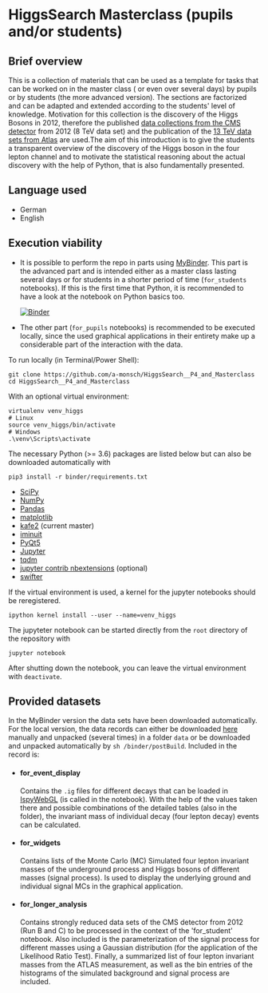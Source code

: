 # HiggsSearch Masterclass (pupils and/or students)

## Brief overview
This is a collection of materials that can be used as a template for
tasks that can be worked on in the master class ( or even over several
days) by pupils or by students (the more advanced version). The
sections are factorized and can be adapted and extended according to
the students' level of knowledge. Motivation for this collection is
the discovery of the Higgs Bosons in 2012, therefore the published
[data collections from the CMS detector](http://opendata.cern.ch/record/5500) 
from 2012 (8 TeV data set) and the publication of the 
[13 TeV data sets from Atlas](http://opendata.cern.ch/record/15005) 
are used.The aim of this introduction is to give the students a 
transparent overview of the discovery of the Higgs boson in the four 
lepton channel and to motivate the statistical reasoning about the 
actual discovery with the help of Python, that is also fundamentally 
presented.

## Language used
 - German
 - English

## Execution viability
* It is possible to perform the repo in parts using 
[MyBinder](www.mybinder.org). 
This part is the advanced part and is intended either as a master class 
lasting several days or for students in a shorter period of time 
(`for_students` notebooks). If this is the first time that Python, 
it is recommended to have a look at the notebook on Python basics too.
    
    [![Binder](https://mybinder.org/badge_logo.svg)](https://mybinder.org/v2/gh/a-monsch/HiggsSearch__P4_and_Masterclass/master)

* The other part (`for_pupils` notebooks) is recommended to be executed 
locally, since the used graphical applications in their entirety make 
up a considerable part of the interaction with the data.

To run locally (in Terminal/Power Shell):

``` 
git clone https://github.com/a-monsch/HiggsSearch__P4_and_Masterclass
cd HiggsSearch__P4_and_Masterclass
```
With an optional virtual environment:
```
virtualenv venv_higgs
# Linux
source venv_higgs/bin/activate
# Windows
.\venv\Scripts\activate
```
The necessary Python (>= 3.6) packages are listed below but can also be
downloaded automatically with 
```
pip3 install -r binder/requirements.txt
```
 - [SciPy](https://www.scipy.org/)
 - [NumPy](https://numpy.org/)
 - [Pandas](https://pandas.pydata.org/)
 - [matplotlib](https://matplotlib.org/)
 - [kafe2](https://github.com/dsavoiu/kafe2) (current master)
 - [iminuit](https://iminuit.readthedocs.io/en/latest/)
 - [PyQt5](https://www.riverbankcomputing.com/software/pyqt/intro)
 - [Jupyter](https://jupyter.org/)
 - [tqdm](https://github.com/tqdm/tqdm)
 - [jupyter contrib nbextensions](https://github.com/ipython-contrib/jupyter_contrib_nbextensions) (optional)
 - [swifter](https://github.com/jmcarpenter2/swifter)

If the virtual environment is used, a kernel for the jupyter notebooks 
should be reregistered.

```
ipython kernel install --user --name=venv_higgs
```

The jupyteter notebook can be started directly from the `root` 
directory of the repository with 
```
jupyter notebook
```
After shutting down the notebook, you can leave the virtual environment 
with `deactivate`.

## Provided datasets
In the MyBinder version the data sets have been downloaded automatically. 
For the local version, the data records can either be downloaded 
[here](https://www.dropbox.com/sh/3j648sojeimjmfh/AACeBAPUZkvsr0gHXULloRSWa?dl=0) manually and unpacked (several times) in a folder `data` or be 
downloaded and unpacked automatically by `sh /binder/postBuild`. 
Included in the record is:
- #### for_event_display   
   Contains the `.ig` files for different decays that can be loaded in 
   [IspyWebGL](https://ispy-webgl.web.cern.ch/ispy-webgl/) (is called
   in the notebook). With the help of the values taken there and 
   possible combinations of the detailed tables (also in the folder), 
   the invariant mass of individual decay (four lepton decay) events can 
   be calculated.
- #### for_widgets
   Contains lists of the Monte Carlo (MC) Simulated four lepton invariant 
   masses of the underground process and Higgs bosons of different masses 
   (signal process). Is used to display the underlying ground and 
   individual signal MCs in the graphical application.
- #### for_longer_analysis
   Contains strongly reduced data sets of the CMS detector from 2012 
   (Run B and C) to be processed in the context of the 'for_student' 
   notebook.  Also included is the parameterization of the signal 
   process for different masses using a Gaussian distribution 
   (for the application of the Likelihood Ratio Test). Finally, a 
   summarized list of four lepton invariant masses from the ATLAS 
   measurement, as well as the bin entries of the histograms of the 
   simulated background and signal process are included.
